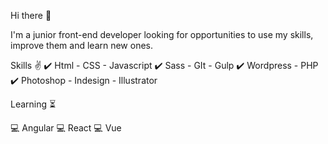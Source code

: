 Hi there 👋

I'm a junior front-end developer looking for opportunities to use my skills, improve them and learn new ones.


Skills ✌️
✔️ Html - CSS - Javascript 
✔️ Sass - GIt - Gulp
✔️ Wordpress - PHP
✔️ Photoshop - Indesign - Illustrator

Learning ⏳

💻 Angular
💻 React
💻 Vue
